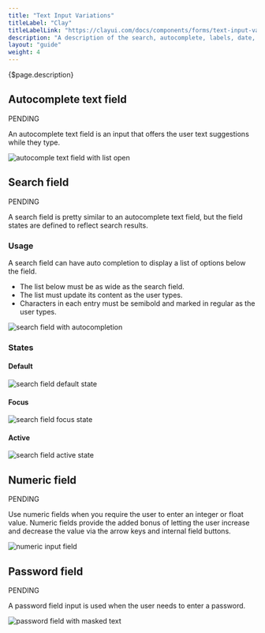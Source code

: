 ```yaml
---
title: "Text Input Variations"
titleLabel: "Clay"
titleLabelLink: "https://clayui.com/docs/components/forms/text-input-variations.html"
description: "A description of the search, autocomplete, labels, date, numeric, and password input variations."
layout: "guide"
weight: 4
---
```


<div class="page-description">{$page.description}</div>

## Autocomplete text field

<span class="label label-secondary">PENDING</span>

An autocomplete text field is an input that offers the user text suggestions while they type.

![autocomple text field with list open](../../../images/AutocompleteTextField.jpg)

## Search field
<span class="label label-secondary">PENDING</span>

A search field is pretty similar to an autocomplete text field, but the field states are defined to reflect search results.

### Usage

A search field can have auto completion to display a list of options below the field.
* The list below must be as wide as the search field.
* The list must update its content as the user types.
* Characters in each entry must be semibold and marked in regular as the user types.

![search field with autocompletion](../../../images/AutocompleteTextField.jpg)


### States

#### Default

![search field default state](../../../images/InputSearch.jpg)

#### Focus

![search field focus state](../../../images/InputSearchFocus.jpg)

#### Active

![search field active state](../../../images/InputSearchActive.jpg)


## Numeric field 
<span class="label label-secondary">PENDING</span>

Use numeric fields when you require the user to enter an integer or float value. Numeric fields provide the added bonus of letting the user increase and decrease the value via the arrow keys and internal field buttons.

![numeric input field](../../../images/InputNumeric.jpg)


## Password field
<span class="label label-secondary">PENDING</span>

A password field input is used when the user needs to enter a password.

![password field with masked text](../../../images/InputPassword.jpg)

